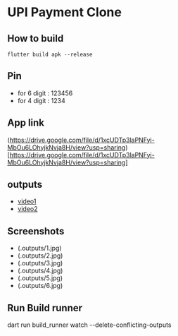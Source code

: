 # UPI Payment Clone


## How to build

```
flutter build apk --release 

```


## Pin 
- for 6 digit : 123456
- for 4 digit : 1234

## App link

(https://drive.google.com/file/d/1xcUDTp3laPNFyi-MbOu6LOhyjkNvja8H/view?usp=sharing)[https://drive.google.com/file/d/1xcUDTp3laPNFyi-MbOu6LOhyjkNvja8H/view?usp=sharing]

## outputs
- [video1](https://drive.google.com/file/d/1AeuDmH5AVo8bIq9ys1-EdpwDJl5wqIAR/view?usp=sharing)
- [video2](https://drive.google.com/file/d/1AgIvnV4YTjJM1yHAt9miQk8p5B7EUKLg/view?usp=sharing)
## Screenshots
- (.outputs/1.jpg)
- (.outputs/2.jpg)
- (.outputs/3.jpg)
- (.outputs/4.jpg)
- (.outputs/5.jpg)
- (.outputs/6.jpg)

## Run Build runner 
dart run build_runner watch --delete-conflicting-outputs